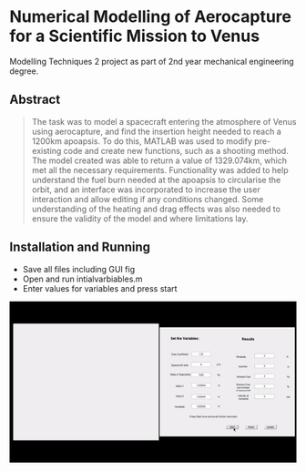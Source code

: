 # Numerical Modelling of Aerocapture for a Scientific Mission to Venus

Modelling Techniques 2 project as part of 2nd year mechanical engineering degree.

## Abstract

> The task was to model a spacecraft entering the atmosphere of Venus using aerocapture, and find the insertion height needed to reach a 1200km apoapsis. To do this, MATLAB was used to modify pre-existing code and create new functions, such as a shooting method. The model created was able to return a value of 1329.074km, which met all the necessary requirements. Functionality was added to help understand the fuel burn needed at the apoapsis to circularise the orbit, and an interface was incorporated to increase the user interaction and allow editing if any conditions changed. Some understanding of the heating and drag effects was also needed to ensure the validity of the model and where limitations lay.

## Installation and Running
- Save all files including GUI fig
- Open and run intialvarbiables.m
- Enter values for variables and press start

![Alt Text](./output.gif)
